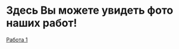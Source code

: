 # Здесь Вы можете увидеть фото наших работ!
[Работа 1](https://github.com/ValeriaMoroz/Blackberry/blob/main/9cb17eceb8dc541a4505ec6d749108b0.jpg)
